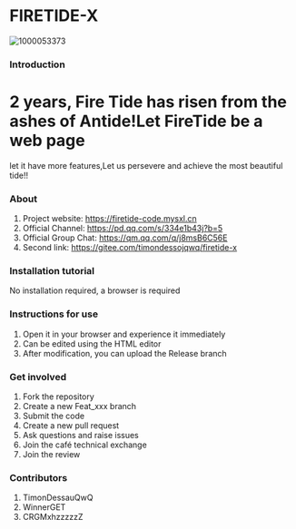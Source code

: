 # FIRETIDE-X

![1000053373](https://github.com/user-attachments/assets/658c37b4-8341-4600-b70a-a9d7ef10e2ff)

### Introduction

# 2 years, Fire Tide has risen from the ashes of Antide!Let FireTide be a web page
let it have more features,Let us persevere and achieve the most beautiful tide!!

### About

1. Project website: https://firetide-code.mysxl.cn
2. Official Channel: https://pd.qq.com/s/334e1b43j?b=5
3. Official Group Chat: https://qm.qq.com/q/j8msB6C56E
4. Second link: https://gitee.com/timondessojqwq/firetide-x

### Installation tutorial

   No installation required, a browser is required

### Instructions for use

1. Open it in your browser and experience it immediately
2. Can be edited using the HTML editor
3. After modification, you can upload the Release branch

### Get involved

1. Fork the repository
2. Create a new Feat_xxx branch
3. Submit the code
4. Create a new pull request
5. Ask questions and raise issues
6. Join the café technical exchange
7. Join the review

### Contributors

1. TimonDessauQwQ
2. WinnerGET
3. CRGMxhzzzzzZ
